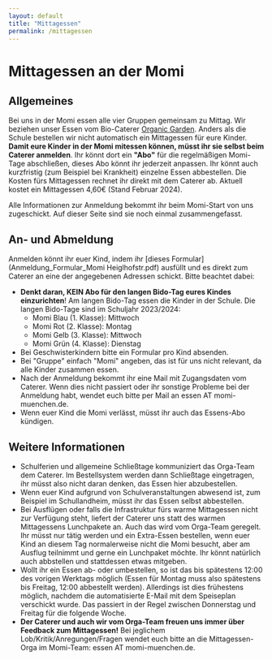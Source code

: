 ```yaml
---
layout: default
title: "Mittagessen"
permalink: /mittagessen
---
```


# Mittagessen an der Momi

## Allgemeines

Bei uns in der Momi essen alle vier Gruppen gemeinsam zu Mittag. Wir beziehen unser Essen vom Bio-Caterer [Organic Garden](https://www.organicgarden.de/schools). 
Anders als die Schule bestellen wir nicht automatisch ein Mittagessen für eure Kinder. **Damit eure Kinder in der Momi mitessen können, müsst ihr sie
selbst beim Caterer anmelden**. Ihr könnt dort ein **"Abo"** für die regelmäßigen Momi-Tage abschließen, dieses Abo könnt ihr jederzeit anpassen. Ihr könnt auch kurzfristig (zum Beispiel bei Krankheit) einzelne Essen abbestellen. Die Kosten fürs Mittagessen rechnet ihr direkt mit dem Caterer ab. Aktuell kostet ein Mittagessen 4,60€ (Stand Februar 2024). 

Alle Informationen zur Anmeldung bekommt ihr beim Momi-Start von uns zugeschickt. Auf dieser Seite sind sie noch einmal zusammengefasst. 

## An- und Abmeldung

Anmelden könnt ihr euer Kind, indem ihr [dieses Formular](Anmeldung_Formular_Momi Heiglhofstr.pdf) ausfüllt und es direkt zum Caterer an eine der angegebenen Adressen schickt. Bitte beachtet dabei:
* **Denkt daran, KEIN Abo für den langen Bido-Tag eures Kindes einzurichten**! Am langen Bido-Tag essen die Kinder in der Schule. Die langen Bido-Tage sind im Schuljahr 2023/2024:
    * Momi Blau (1. Klasse): Mittwoch
    * Momi Rot (2. Klasse): Montag
    * Momi Gelb (3. Klasse): Mittwoch
    * Momi Grün (4. Klasse): Dienstag
* Bei Geschwisterkindern bitte ein Formular pro Kind absenden.
* Bei "Gruppe" einfach "Momi" angeben, das ist für uns nicht relevant, da alle Kinder zusammen essen. 
* Nach der Anmeldung bekommt ihr eine Mail mit Zugangsdaten vom Caterer. Wenn dies nicht passiert oder ihr sonstige Probleme bei der Anmeldung habt, wendet euch bitte per Mail an essen AT momi-muenchen.de.
* Wenn euer Kind die Momi verlässt, müsst ihr auch das Essens-Abo kündigen.

## Weitere Informationen

* Schulferien und allgemeine Schließtage kommuniziert das Orga-Team dem Caterer. Im Bestellsystem werden dann Schließtage eingetragen, ihr müsst also nicht daran denken, das Essen hier abzubestellen.
* Wenn euer Kind aufgrund von Schulveranstaltungen abwesend ist, zum Beispiel im Schullandheim, müsst ihr das Essen selbst abbestellen.
* Bei Ausflügen oder falls die Infrastruktur fürs warme Mittagessen nicht zur Verfügung steht, liefert der Caterer uns statt des warmen Mittagessens Lunchpakete an. Auch das wird vom Orga-Team geregelt. Ihr müsst nur tätig werden und ein Extra-Essen bestellen, wenn euer Kind an diesem Tag normalerweise nicht die Momi besucht, aber am Ausflug teilnimmt und gerne ein Lunchpaket möchte. Ihr könnt natürlich auch abbstellen und stattdessen etwas mitgeben.
* Wollt ihr ein Essen ab- oder umbestellen, so ist das bis spätestens 12:00 des vorigen Werktags möglich (Essen für Montag muss also spätestens bis Freitag, 12:00 abbestellt werden). Allerdings ist dies frühestens möglich, nachdem die automatisierte E-Mail mit dem Speiseplan verschickt wurde. Das passiert in der Regel zwischen Donnerstag und Freitag für die folgende Woche.
* **Der Caterer und auch wir vom Orga-Team freuen uns immer über Feedback zum Mittagessen!** Bei jeglichem Lob/Kritik/Anregungen/Fragen wendet euch bitte an die Mittagessen-Orga im Momi-Team: essen AT momi-muenchen.de.
